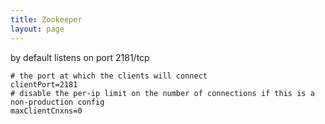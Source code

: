 ```yaml
---
title: Zookeeper
layout: page
---
```


by default listens on port 2181/tcp

```
# the port at which the clients will connect
clientPort=2181
# disable the per-ip limit on the number of connections if this is a non-production config
maxClientCnxns=0
```
